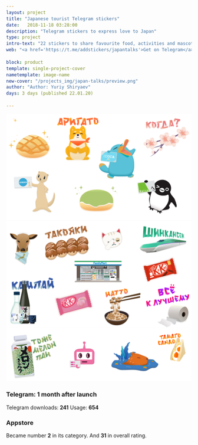 ```yaml
---
layout: project
title: "Japanese tourist Telegram stickers"
date:   2018-11-18 03:28:00
description: "Telegram stickers to express love to Japan"
type: project
intro-text: "22 stickers to share favourite food, activities and mascots."
web: "<a href='https://t.me/addstickers/japantalks'>Get on Telegram</a> & <a href='https://apps.apple.com/cz/app/melonpan/id1520175595?app=messages'>Get on AppStore</a>"

block: product
template: single-project-cover
nametemplate: image-name
new-cover: "/projects_img/japan-talks/preview.png"
author: "Author: Yuriy Shiryaev"
days: 3 days (published 22.01.20)

---
```


<span class="p1000">![Japan  tourist talks telegram stickers](/projects_img/japan-talks/stickers.png)</span>
<span class="p1000">![Japan  tourist talks telegram stickers](/projects_img/japan-talks/stickers2.png)</span>
<span class="p1000">![Japan  tourist talks telegram stickers](/projects_img/japan-talks/stickers3.png)</span>

### Telegram: 1 month after launch

Telegram downloads: **241**      Usage: **654**

### Appstore

Became number **2** in its category. And **31** in overall rating.